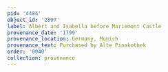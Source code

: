```yaml
---
pid: '4484'
object_id: '2897'
label: Albert and Isabella before Mariemont Castle
provenance_date: '1799'
provenance_location: Germany, Munich
provenance_text: Purchased by Alte Pinakothek
order: '0040'
collection: provenance
---
```

